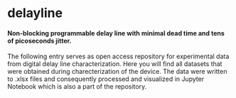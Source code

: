 # delayline
#### Non-blocking programmable delay line with minimal dead time and tens of picoseconds jitter.
The following entry serves as open access repository for experimental data from digital delay line characterization. Here you will find all datasets that were obtained during charecterization of the device. The data were written to .xlsx files and consequently processed and visualized in Jupyter Notebook which is also a part of the repository.    
